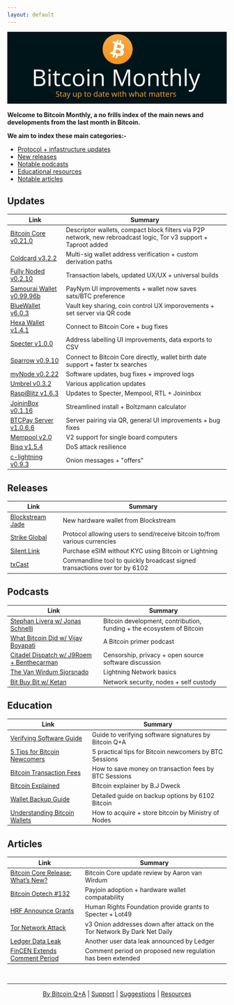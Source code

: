 ```yaml
---
layout: default
---
```


[![bitcoinerheader](https://raw.githubusercontent.com/BitcoinQnA/bitcoin-monthly/master/assets/images/BM2.png)](https://bitcoinmonthly.news/)

**Welcome to Bitcoin Monthly, a no frills index of the main news and developments from the last month in Bitcoin.**

**We aim to index these main categories:-** 

* [Protocol + infastructure updates](#updates)
* [New releases](#releases)
* [Notable podcasts](#podcasts)
* [Educational resources](#education)
* [Notable articles](#articles)


## Updates

| Link                                                              | Summary                                                                                    |
|-------------------------------------------------------------------|--------------------------------------------------------------------------------------------|
| [Bitcoin Core v0.21.0](https://bitcoincore.org/en/releases/0.21.0/)  | Descriptor wallets, compact block filters via P2P network, new rebroadcast logic, Tor v3 support + Taproot added |
| [Coldcard v3.2.2](https://blog.coinkite.com/version-3.2.2-released/)  | Multi-sig wallet address verification + custom derivation paths        |
| [Fully Noded v0.2.10](https://github.com/Fonta1n3/FullyNoded/releases/tag/v0.2.10)  | Transaction labels, updated UX/UX + universal builds        |
| [Samourai Wallet v0.99.96b](https://code.samourai.io/wallet/samourai-wallet-android)  | PayNym UI improvements + wallet now saves sats/BTC preference       |
| [BlueWallet v6.0.3](https://github.com/BlueWallet/BlueWallet/releases/tag/v6.0.3)  | Vault key sharing, coin control UX imporovements + set server via QR code |
| [Hexa Wallet v1.4.1](https://github.com/bithyve/hexa/releases/tag/v1.4.1)  | Connect to Bitcoin Core + bug fixes        |
| [Specter v1.0.0](https://github.com/cryptoadvance/specter-desktop/releases/tag/v1.0.0)  | Address labelling UI improvements, data exports to CSV       |
| [Sparrow v0.9.10](https://github.com/sparrowwallet/sparrow/releases)  | Connect to Bitcoin Core directly, wallet birth date support + faster tx searches    |
| [myNode v0.2.22](https://github.com/mynodebtc/mynode/blob/master/CHANGELOG) | Software updates, bug fixes + improved logs |
| [Umbrel v0.3.2](https://github.com/getumbrel/umbrel/releases/tag/v0.3.2)  | Various application updates                       |
| [RaspiBlitz v1.6.3](https://github.com/rootzoll/raspiblitz#downloading-the-software) | Updates to Specter, Mempool, RTL + Joininbox                     |
| [JoininBox v0.1.16](https://github.com/openoms/joininbox/releases/tag/v0.1.16) | Streamlined install + Boltzmann calculator                    |
| [BTCPay Server v1.0.6.6](https://github.com/btcpayserver/btcpayserver/releases/tag/v1.0.6.5) | Server pairing via QR, general UI improvements + bug fixes  |
| [Mempool v2.0](https://github.com/mempool/mempool/releases/tag/v2.0.0)               | V2 support for single board computers                               |
| [Bisq v1.5.4](https://github.com/bisq-network/bisq/releases)               | DoS attack resilience                               |
| [c-lightning v0.9.3](https://medium.com/blockstream/c-lightning-v0-9-3-federal-qualitative-strengthening-8d431e63b148) | Onion messages + "offers"     |


## Releases

| Link                                                       | Summary                                                                                    |
|------------------------------------------------------------|--------------------------------------------------------------------------------------------|
| [Blockstream Jade](https://blockstream.com/2021/01/03/en-secure-your-bitcoin-and-liquid-assets-with-blockstream-jade/)| New hardware wallet from Blockstream |
| [Strike Global](https://jimmymow.medium.com/announcing-strike-global-2392b908f611)| Protocol allowing users to send/receive bitcoin to/from various currencies |
| [Silent.Link](https://silent.link/)| Purchase eSIM without KYC using Bitcoin or Lightning |
| [txCast](https://txcast.org/) | Commandline tool to quickly broadcast signed transactions over tor by 6102  |


## Podcasts

| Link                                                            | Summary                                                                                    |
|-----------------------------------------------------------------|--------------------------------------------------------------------------------------------|
| [Stephan Livera w/ Jonas Schnelli](https://stephanlivera.com/episode/242/)  | Bitcoin development, contribution, funding + the ecosystem of Bitcoin   |
| [What Bitcoin Did w/ Vijay Boyapati](https://www.whatbitcoindid.com/podcast/the-ultimate-bitcoin-101)  | A Bitcoin primer podcast  |
| [Citadel Dispatch w/ J9Roem + Benthecarman](https://youtu.be/h9Rnpd5uuvo)  | Censorship, privacy + open source software discussion  |
| [The Van Wirdum Sjorsnado](https://bitcoinmagazine.com/articles/the-lightning-network-basics)  | Lightning Network basics  |
| [Bit Buy Bit w/ Ketan](https://www.bit-buy-bit.com/podcast-1/episode/365a4c50/ep62-bitcoin-podcast-with-_k3tan) | Network security, nodes + self custody |

## Education

| Link                                                            | Summary                                                                                    |
|-----------------------------------------------------------------|--------------------------------------------------------------------------------------------|
| [Verifying Software Guide ](https://www.bitcoinqna.com/post/verifying-software-101)  |  Guide to verifying software signatures by Bitcoin Q+A     |
| [5 Tips for Bitcoin Newcomers ](https://youtu.be/V-H4mBYJf7E)  |  5 practical tips for Bitcoin newcomers by BTC Sessions     |
| [Bitcoin Transaction Fees ](https://youtu.be/XQ4PRqdqadE)  |  How to save money on transaction fees by BTC Sessions     |
| [Bitcoin Explained ](https://youtu.be/DRPeExoH5rY)  |  Bitcoin explainer by B.J Dweck    |
| [Wallet Backup Guide](https://bitcoin-intro.com/en/backup) | Detailed guide on backup options by 6102 Bitcoin |
| [Understanding Bitcoin Wallets](https://youtu.be/bixxWrTDOyc) | How to acquire + store bitcoin by Ministry of Nodes |


## Articles

| Link                                                            | Summary                                                                                    |
|-----------------------------------------------------------------|--------------------------------------------------------------------------------------------|
| [Bitcoin Core Release: What’s New?](https://bitcoinmagazine.com/articles/bitcoin-core-0-21-0-released-whats-new) | Bitcoin Core update review by Aaron van Wirdum  |
| [Bitcoin Optech #132](https://bitcoinops.org/en/newsletters/2021/01/20/) | Payjoin adoption + hardware wallet compatability   |
| [HRF Announce Grants](https://bitcoinmagazine.com/articles/human-rights-foundation-provides-grants-to-specter-lot49) | Human Rights Foundation provide grants to Specter + Lot49      |
| [Tor Network Attack](https://darknetdaily.com/?p=1030) | v3 Onion addresses down after attack on the Tor Network By Dark Net Daily                |
| [Ledger Data Leak](https://www.ledger.com/blog/update-efforts-to-protect-your-data-and-prosecute-the-scammers) | Another user data leak announced by Ledger |
| [FinCEN Extends Comment Period](https://www.fincen.gov/news/news-releases/fincen-extends-comment-period-rule-aimed-closing-anti-money-laundering) | Comment period on proposed new regulation has been extended |




<br/>

***

<p align="center">
  <a href="https://twitter.com/BitcoinQ_A">By Bitcoin Q+A</a> |
  <a href="https://bqa.duckdns.org:20486/apps/96ZvtoJQr9bz5QyeDoUfhkmNTLZ/pos">Support</a> |
  <a href="https://github.com/BitcoinQnA/bitcoin-monthly/issues">Suggestions</a> |
  <a href="https://bitcoiner.guide">Resources</a>
  <br><br>
</p>



